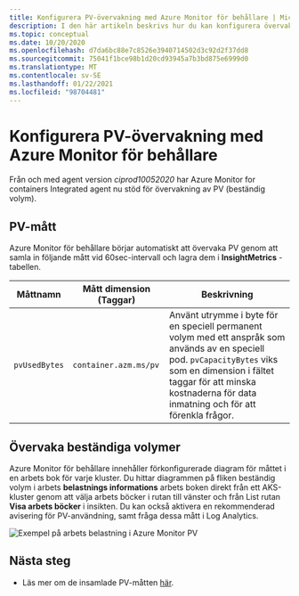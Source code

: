 ```yaml
---
title: Konfigurera PV-övervakning med Azure Monitor för behållare | Microsoft Docs
description: I den här artikeln beskrivs hur du kan konfigurera övervakning av Kubernetes-kluster med beständiga volymer med Azure Monitor för behållare.
ms.topic: conceptual
ms.date: 10/20/2020
ms.openlocfilehash: d7da6bc88e7c8526e3940714502d3c92d2f37dd8
ms.sourcegitcommit: 75041f1bce98b1d20cd93945a7b3bd875e6999d0
ms.translationtype: MT
ms.contentlocale: sv-SE
ms.lasthandoff: 01/22/2021
ms.locfileid: "98704481"
---
```

# <a name="configure-pv-monitoring-with-azure-monitor-for-containers"></a>Konfigurera PV-övervakning med Azure Monitor för behållare

Från och med agent version *ciprod10052020* har Azure Monitor for containers Integrated agent nu stöd för övervakning av PV (beständig volym).

## <a name="pv-metrics"></a>PV-mått

Azure Monitor för behållare börjar automatiskt att övervaka PV genom att samla in följande mått vid 60sec-intervall och lagra dem i **InsightMetrics** -tabellen.

|Måttnamn |Mått dimension (Taggar) |Beskrivning |
|------------|------------------------|------------|
| `pvUsedBytes`|`container.azm.ms/pv`|Använt utrymme i byte för en speciell permanent volym med ett anspråk som används av en speciell pod. `pvCapacityBytes` viks som en dimension i fältet taggar för att minska kostnaderna för data inmatning och för att förenkla frågor.|

## <a name="monitor-persistent-volumes"></a>Övervaka beständiga volymer

Azure Monitor för behållare innehåller förkonfigurerade diagram för måttet i en arbets bok för varje kluster. Du hittar diagrammen på fliken beständig volym i arbets **belastnings informations** arbets boken direkt från ett AKS-kluster genom att välja arbets böcker i rutan till vänster och från List rutan **Visa arbets böcker** i insikten. Du kan också aktivera en rekommenderad avisering för PV-användning, samt fråga dessa mått i Log Analytics.  

![Exempel på arbets belastning i Azure Monitor PV](./media/container-insights-persistent-volumes/pv-workload-example.PNG)

## <a name="next-steps"></a>Nästa steg

- Läs mer om de insamlade PV-måtten [här](./container-insights-agent-config.md).
